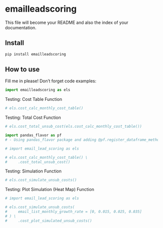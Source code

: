 # emailleadscoring

<!-- WARNING: THIS FILE WAS AUTOGENERATED! DO NOT EDIT! -->

This file will become your README and also the index of your
documentation.

## Install

``` sh
pip install emailleadscoring
```

## How to use

Fill me in please! Don’t forget code examples:

``` python
import emailleadscoring as els
```

Testing: Cost Table Function

``` python
# els.cost_calc_monthly_cost_table()
```

Testing: Total Cost Function

``` python
# els.cost_total_unsub_cost(els.cost_calc_monthly_cost_table())
```

``` python
import pandas_flavor as pf
# - Using pandas_flavor package and adding @pf.register_dataframe_method # Using pandas_flavor package: @pf.register_dataframe_method** Turns a function into a data frame method so we can use method chaining

# import email_lead_scoring as els

# els.cost_calc_monthly_cost_table() \
#     .cost_total_unsub_cost()
```

Testing: Simulation Function

``` python
# els.cost_simulate_unsub_costs()
```

Testing: Plot Simulation (Heat Map) Function

``` python
# import email_lead_scoring as els

# els.cost_simulate_unsub_costs(
#     email_list_monthly_growth_rate = [0, 0.015, 0.025, 0.035]
# ) \
#     .cost_plot_simulated_unsub_costs()
```
